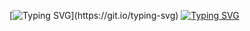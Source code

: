 [![Typing SVG](https://readme-typing-svg.demolab.com?font=%E8%B4%B9%E6%8B%89%E4%BB%A3%E7%A0%81&size=30&pause=1000&color=06161D&center=%E9%94%99%E8%AF%AF&vCenter=%E9%94%99%E8%AF%AF&repeat=%E7%9C%9F%E5%AE%9E&random=%E9%94%99%E8%AF%AF&width=435&lines=Life+is+short.)](https://git.io/typing-svg)
[![Typing SVG](https://readme-typing-svg.demolab.com?font=%E8%B4%B9%E6%8B%89%E4%BB%A3%E7%A0%81&size=30&pause=1000&color=06161D&center=%E9%94%99%E8%AF%AF&vCenter=%E9%94%99%E8%AF%AF&repeat=%E7%9C%9F%E5%AE%9E&random=%E9%94%99%E8%AF%AF&width=435&lines=Make+the+most+of+it%EF%BC%81)](https://git.io/typing-svg)
